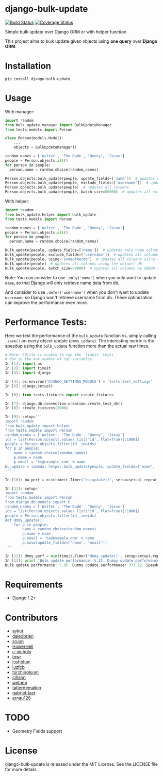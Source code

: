 django-bulk-update
==================================
[![Build Status](https://travis-ci.org/aykut/django-bulk-update.svg?branch=master)](https://travis-ci.org/aykut/django-bulk-update)
[![Coverage Status](https://coveralls.io/repos/aykut/django-bulk-update/badge.svg?branch=master)](https://coveralls.io/r/aykut/django-bulk-update?branch=master)

Simple bulk update over Django ORM or with helper function.

This project aims to bulk update given objects using **one query** over
**Django ORM**.

Installation
==================================
    pip install django-bulk-update

Usage
==================================
With manager:

```python
import random
from bulk_update.manager import BulkUpdateManager
from tests.models import Person

class Person(models.Model):
    ...
    objects = BulkUpdateManager()

random_names = ['Walter', 'The Dude', 'Donny', 'Jesus']
people = Person.objects.all()
for person in people:
  person.name = random.choice(random_names)

Person.objects.bulk_update(people, update_fields=['name'])  # updates only name column
Person.objects.bulk_update(people, exclude_fields=['username'])  # updates all columns except username
Person.objects.bulk_update(people)  # updates all columns
Person.objects.bulk_update(people, batch_size=50000)  # updates all columns by 50000 sized chunks
```


With helper:

```python
import random
from bulk_update.helper import bulk_update
from tests.models import Person

random_names = ['Walter', 'The Dude', 'Donny', 'Jesus']
people = Person.objects.all()
for person in people:
  person.name = random.choice(random_names)

bulk_update(people, update_fields=['name'])  # updates only name column
bulk_update(people, exclude_fields=['username'])  # updates all columns except username
bulk_update(people, using='someotherdb')  # updates all columns using the given db
bulk_update(people)  # updates all columns using the default db
bulk_update(people, batch_size=50000)  # updates all columns by 50000 sized chunks using the default db
```

Note: You can consider to use `.only('name')` when you only want to update `name`, so that Django will only retrieve name data from db.

And consider to use `.defer('username')` when you don't want to update `username`, so Django won't retrieve username from db.
These optimization can improve the performance even more.

Performance Tests:
==================================
Here we test the performance of the `bulk_update` function vs. simply calling
`.save()` on every object update (`dmmy_update`). The interesting metric is the speedup using
the `bulk_update` function more than the actual raw times.


```python
# Note: SQlite is unable to run the `timeit` tests
# due to the max number of sql variables
In [1]: import os
In [2]: import timeit
In [3]: import django

In [4]: os.environ['DJANGO_SETTINGS_MODULE'] = 'tests.test_settings'
In [5]: django.setup()

In [6]: from tests.fixtures import create_fixtures

In [7]: django.db.connection.creation.create_test_db()
In [8]: create_fixtures(1000)

In [9]: setup='''
import random
from bulk_update import helper
from tests.models import Person
random_names = ['Walter', 'The Dude', 'Donny', 'Jesus']
ids = list(Person.objects.values_list('id', flat=True)[:1000])
people = Person.objects.filter(id__in=ids)
for p in people:
    name = random.choice(random_names)
    p.name = name
    p.email = '%s@example.com' % name
bu_update = lambda: helper.bulk_update(people, update_fields=['name', 'email'])
'''

In [10]: bu_perf = min(timeit.Timer('bu_update()', setup=setup).repeat(7, 100))

In [11]: setup='''
import random
from tests.models import Person
from django.db.models import F
random_names = ['Walter', 'The Dude', 'Donny', 'Jesus']
ids = list(Person.objects.values_list('id', flat=True)[:1000])
people = Person.objects.filter(id__in=ids)
def dmmy_update():
    for p in people:
        name = random.choice(random_names)
        p.name = name
        p.email = '%s@example.com' % name
        p.save(update_fields=['name', 'email'])
'''

In [12]: dmmy_perf = min(timeit.Timer('dmmy_update()', setup=setup).repeat(7, 100))
In [13]: print 'Bulk update performance: %.2f. Dummy update performance: %.2f. Speedup: %.2f.' % (bu_perf, dmmy_perf, dmmy_perf / bu_perf)
Bulk update performance: 7.05. Dummy update performance: 373.12. Speedup: 52.90.
```

Requirements
==================================
- Django 1.2+

Contributors
==================================
- [aykut](https://github.com/aykut)
- [daleobrien](https://github.com/daleobrien)
- [sruon](https://github.com/sruon)
- [HowerHell](https://github.com/HoverHell)
- [c-nichols](https://github.com/c-nichols)
- [towr](https://github.com/towr)
- [joshblum](https://github.com/joshblum)
- [luzfcb](https://github.com/luzfcb)
- [torchingloom](https://github.com/torchingloom)
- [cihann](https://github.com/cihann)
- [wetneb](https://github.com/wetneb)
- [tatterdemalion](https://github.com/tatterdemalion)
- [gabriel-laet](https://github.com/gabriel-laet)
- [arnau126](https://github.com/arnau126)

TODO
==================================
- Geometry Fields support

License
==================================
django-bulk-update is released under the MIT License. See the LICENSE file for more details.
